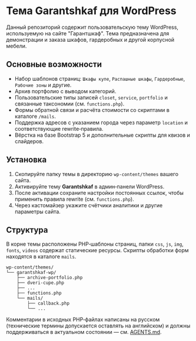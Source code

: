 # Тема Garantshkaf для WordPress

Данный репозиторий содержит пользовательскую тему WordPress, используемую на сайте "Гарантшкаф". Тема предназначена для демонстрации и заказа шкафов, гардеробных и другой корпусной мебели.

## Основные возможности
- Набор шаблонов страниц: `Шкафы купе`, `Распашные шкафы`, `Гардеробные`, `Рабочие зоны` и другие.
- Архив портфолио с выводом категорий.
- Пользовательские типы записей `closet`, `service`, `portfolio` и связанные таксономии (см. `functions.php`).
- Формы обратной связи и расчёта стоимости со скриптами в каталоге `/mails`.
- Поддержка адресов с указанием города через параметр `location` и соответствующие rewrite‑правила.
- Вёрстка на базе Bootstrap 5 и дополнительные скрипты для квизов и слайдеров.

## Установка
1. Скопируйте папку темы в директорию `wp-content/themes` вашего сайта.
2. Активируйте тему **Garantshkaf** в админ‑панели WordPress.
3. После активации сохраните настройки постоянных ссылок, чтобы применить правила rewrite (см. `functions.php`).
4. Через кастомайзер укажите счётчики аналитики и другие параметры сайта.

## Структура
В корне темы расположены PHP‑шаблоны страниц, папки `css`, `js`, `img`, `fonts`, `videos` содержат статические ресурсы. Скрипты обработки форм находятся в каталоге `mails`.

```text
wp-content/themes/
└── garantshkaf-wp/
    ├── archive-portfolio.php
    ├── dveri-cupe.php
    ├── ...
    ├── functions.php
    └── mails/
        ├── callback.php
        └── ...
```

Комментарии в исходных PHP‑файлах написаны на русском (технические термины допускается оставлять на английском) и должны поддерживаться в актуальном состоянии — см. [AGENTS.md](AGENTS.md).
